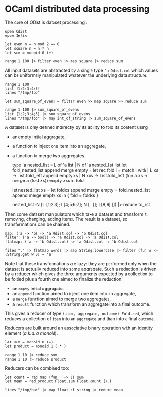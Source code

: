 OCaml distributed data processing
=================================

The core of ODist is dataset processing :

    open Odist
    open Infix

    let even n = n mod 2 == 0
    let square n = n * n
    let sum = monoid 0 (+)

    range 1 100 |> filter even |> map square |> reduce sum

All input datasets are abstracted by a single type `'a Odist.col`
which values can be uniformaly manipulated
whatever the underlying data structure.

    range 1 100
    list [1;2;3;4;5]
    lines "/tmp/foo"

    let sum_square_of_evens = filter even >> map square >> reduce sum

    range 1 100 |> sum_square_of_evens
    list [1;2;3;4;5] |> sum_square_of_evens
    lines "/tmp/foo" |> map int_of_string |> sum_square_of_evens

A dataset is only defined indirectly by its ability to fold its content using
- an empty initial aggregate,
- a function to inject one item into an aggregate,
- a function to merge two aggregates.

    type 'a nested_list = L of 'a list | N of 'a nested_list list
    let fold_nested_list append merge empty =
        let rec fold l = match l with
        | L xs -> List.fold_left append empty xs
        | N xxs -> List.fold_left (fun a xs -> merge a (fold xs)) empty xxs
        in fold

    let nested_list xs =
       let foldxs append merge empty = fold_nested_list append merge empty xs in
       {
          fold = foldxs
       }

    nested_list (N [L [1;2;3]; L[4;5;6;7]; N [ L[]; L[8;9] ]]) |> reduce to_list

Then come dataset manipulators which take a dataset and transform it, removing, changing, adding items.
The result is a dataset, so transformations can be chained.

    map: ('a -> 'b) -> 'a Odist.col -> 'b Odist.col
    filter: ('a -> bool) -> 'a Odist.col -> 'a Odist.col
    flatmap: ('a -> 'b Odist.col) -> 'a Odist.col -> 'b Odist.col
    
    files "." |> flatmap words |> map String.lowercase |> filter (fun w -> (String.get w 0) = 'a')

Note that these transformations are lazy: they are performed only when the dataset is actually reduced into some aggregate.
Such a reduction is driven by a reducer which gives the three arguments expected by a collection to be folded plus a fourth one aimed to finalize the reduction:
- an `empty` initial aggregate,
- an `append` function aimed to inject one item into an aggregate,
- a `merge` function aimed to merge two aggregates,
- a `result` function which transform an aggregate into a final outcome.

This gives a reducer of type `(item, aggregate, outcome) Fold.red`, which reduces a collection of `item` into an `aggregate` and than into a final `outcome`.

Reducers are built around an associative binary operation with an identity element (*a.k.a. a monoid*).

    let sum = monoid 0 (+)
    let product = monoid 1 ( * )

    range 1 10 |> reduce sum
    range 1 10 |> reduce product

Reducers can be combined too:

    let count = red_map (fun _ -> 1) sum
    let mean = red_product Float.sum Float.count (/.)

    lines "/tmp/bar" |> map float_of_string |> reduce mean
